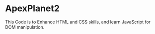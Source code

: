 # ApexPlanet2
This Code is to Enhance HTML and CSS skills, and learn JavaScript for DOM manipulation.
